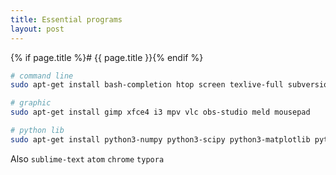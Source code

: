 ```yaml
---
title: Essential programs
layout: post
---
```


{% if page.title %}# {{ page.title }}{% endif %}

```bash
# command line
sudo apt-get install bash-completion htop screen texlive-full subversion iotop iftop terminator ipython3 python3-pip apt-transport-https

# graphic
sudo apt-get install gimp xfce4 i3 mpv vlc obs-studio meld mousepad

# python lib
sudo apt-get install python3-numpy python3-scipy python3-matplotlib python3-bs4 python3-tqdm python3-natsort python3-pyperclip python3-socks python3-selenium
```

Also `sublime-text` `atom` `chrome` `typora`
